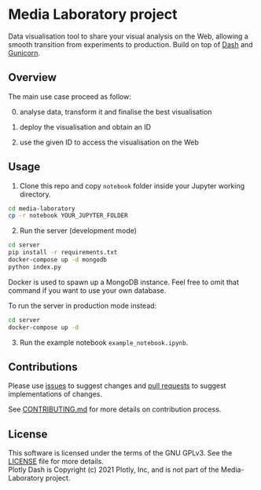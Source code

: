 # Media Laboratory project

Data visualisation tool to share your visual analysis on the Web,
allowing a smooth transition from experiments to production.
Build on top of [Dash](https://github.com/plotly/dash) and [Gunicorn](https://github.com/benoitc/gunicorn).

## Overview

The main use case proceed as follow:

0. analyse data, transform it and finalise the best visualisation

1. deploy the visualisation and obtain an ID

2. use the given ID to access the visualisation on the Web

## Usage

1. Clone this repo and copy `notebook` folder inside your Jupyter working directory.

```bash
cd media-laboratory
cp -r notebook YOUR_JUPYTER_FOLDER
```

2. Run the server (development mode)

```bash
cd server
pip install -r requirements.txt
docker-compose up -d mongodb
python index.py
```

Docker is used to spawn up a MongoDB instance. Feel free to omit that command if you want to use your own database.

To run the server in production mode instead:

```bash
cd server
docker-compose up -d
```

3. Run the example notebook `example_notebook.ipynb`.

## Contributions

Please use [issues](https://github.com/News-Teller/media-laboratory/issues)
to suggest changes and [pull requests](https://github.com/News-Teller/media-laboratory/pulls)
to suggest implementations of changes.

See [CONTRIBUTING.md](CONTRIBUTING.md) for more details on contribution process.

## License

This software is licensed under the terms of the GNU GPLv3. See the [LICENSE](./LICENSE) file for more details.  
Plotly Dash is Copyright (c) 2021 Plotly, Inc, and is not part of the Media-Laboratory project.
